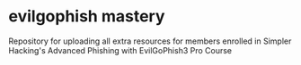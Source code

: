 # evilgophish mastery
Repository for uploading all extra resources for members enrolled in Simpler Hacking's Advanced Phishing with EvilGoPhish3 Pro Course

